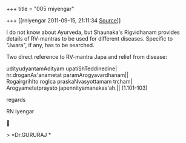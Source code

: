 +++
title = "005 rniyengar"

+++
[[rniyengar	2011-09-15, 21:11:34 [Source](https://groups.google.com/g/bvparishat/c/Cchc58I3VSI)]]



I do not know about Ayurveda, but Shaunaka's Rigvidhanam provides  
details of RV-mantras to be used for different diseases. Specific to  
"Jwara", if any, has to be searched.  
  
Two direct reference to RV-mantra Japa and relief from disease:  
  
udityudyantamAdityam upatiShTeddinedine\|  
hr.droganAs'anametat paramArogyavardhanam\|\|  
RogairgrihIto rogIca praskaNvasyottamam trcham\|  
Arogyametatprayato japennityamanekas'ah.\|\| (1.101-103)  
  
regards  
  
RN Iyengar  



\> \*Dr.GURURAJ \*

